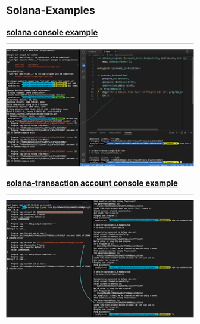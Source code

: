 # Solana-Examples


## [solana console example](solana-transaction)
---

![](images/solana-transaction-1.png)

## [solana-transaction account console example](solana-transaction)
---

![](images/show-account.png)
